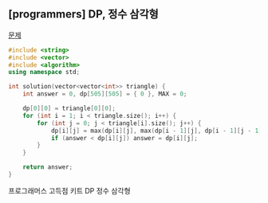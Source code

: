 ## [programmers] DP, 정수 삼각형

[문제](https://programmers.co.kr/learn/courses/30/lessons/43105)



```c++
#include <string>
#include <vector>
#include <algorithm>
using namespace std;

int solution(vector<vector<int>> triangle) {
	int answer = 0, dp[505][505] = { 0 }, MAX = 0;

	dp[0][0] = triangle[0][0];
	for (int i = 1; i < triangle.size(); i++) {
		for (int j = 0; j < triangle[i].size(); j++) {
			dp[i][j] = max(dp[i][j], max(dp[i - 1][j], dp[i - 1][j - 1]) + triangle[i][j]);
			if (answer < dp[i][j]) answer = dp[i][j];
		}
	}

	return answer;
}
```





프로그래머스 고득점 키트 DP 정수 삼각형

